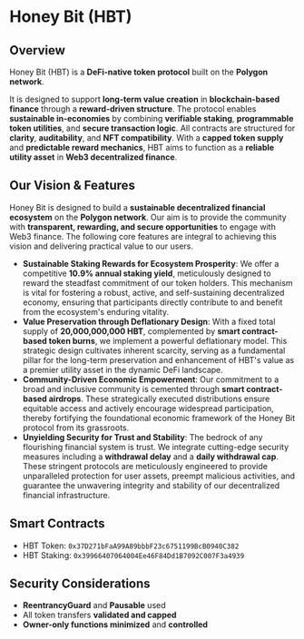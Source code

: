 # Honey Bit (HBT)

## Overview
Honey Bit (HBT) is a **DeFi-native token protocol** built on the **Polygon network**.

It is designed to support **long-term value creation** in **blockchain-based finance** through a **reward-driven structure**. The protocol enables **sustainable in-economies** by combining **verifiable staking**, **programmable token utilities**, and **secure transaction logic**. All contracts are structured for **clarity**, **auditability**, and **NFT compatibility**. With a **capped token supply** and **predictable reward mechanics**, HBT aims to function as a **reliable utility asset** in **Web3 decentralized finance**.

## Our Vision & Features
Honey Bit is designed to build a **sustainable decentralized financial ecosystem** on the **Polygon network**. Our aim is to provide the community with **transparent, rewarding, and secure opportunities** to engage with Web3 finance. The following core features are integral to achieving this vision and delivering practical value to our users.

* **Sustainable Staking Rewards for Ecosystem Prosperity**: We offer a competitive **10.9% annual staking yield**, meticulously designed to reward the steadfast commitment of our token holders. This mechanism is vital for fostering a robust, active, and self-sustaining decentralized economy, ensuring that participants directly contribute to and benefit from the ecosystem's enduring vitality.
* **Value Preservation through Deflationary Design**: With a fixed total supply of **20,000,000,000 HBT**, complemented by **smart contract-based token burns**, we implement a powerful deflationary model. This strategic design cultivates inherent scarcity, serving as a fundamental pillar for the long-term preservation and enhancement of HBT's value as a premier utility asset in the dynamic DeFi landscape.
* **Community-Driven Economic Empowerment**: Our commitment to a broad and inclusive community is cemented through **smart contract-based airdrops**. These strategically executed distributions ensure equitable access and actively encourage widespread participation, thereby fortifying the foundational economic framework of the Honey Bit protocol from its grassroots.
* **Unyielding Security for Trust and Stability**: The bedrock of any flourishing financial system is trust. We integrate cutting-edge security measures including a **withdrawal delay** and a **daily withdrawal cap**. These stringent protocols are meticulously engineered to provide unparalleled protection for user assets, preempt malicious activities, and guarantee the unwavering integrity and stability of our decentralized financial infrastructure.

## Smart Contracts
* HBT Token: `0x37D271bFaA99A89bbbF23c6751199BcB0940C382`
* HBT Staking: `0x39966407064004Ee46F84Dd1B7092C007F3a4939`

## Security Considerations
* **ReentrancyGuard** and **Pausable** used
* All token transfers **validated and capped**
* **Owner-only functions minimized** and **controlled**

